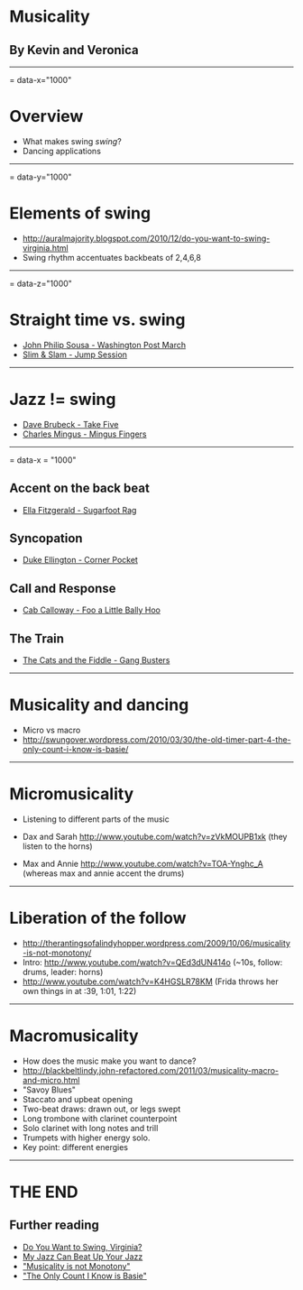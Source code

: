 # Musicality
## By Kevin and Veronica

---
= data-x="1000"
# Overview
- What makes swing _swing_?
- Dancing applications

---
= data-y="1000"

# Elements of swing
- http://auralmajority.blogspot.com/2010/12/do-you-want-to-swing-virginia.html
- Swing rhythm accentuates backbeats of 2,4,6,8

---
= data-z="1000"

# Straight time vs. swing
- [John Philip Sousa - Washington Post March](../music/sousa.mp3)
- [Slim & Slam - Jump Session](../music/jumpsession.mp3)

---

# Jazz != swing
- [Dave Brubeck - Take Five](../music/takefive.mp3)
- [Charles Mingus - Mingus Fingers](../music/mingusfingers.mp3)

---
= data-x = "1000"
## Accent on the back beat

- [Ella Fitzgerald - Sugarfoot Rag](../music/sugarfootrag.mp3)

## Syncopation

- [Duke Ellington - Corner Pocket](../music/cornerpocket.mp3)

## Call and Response

- [Cab Calloway - Foo a Little Bally Hoo](../music/fooalittleballyhoo.mp3)

## The Train
- [The Cats and the Fiddle - Gang Busters](../music/gangbusters.mp3)

---

# Musicality and dancing

- Micro vs macro
- http://swungover.wordpress.com/2010/03/30/the-old-timer-part-4-the-only-count-i-know-is-basie/

---

# Micromusicality

- Listening to different parts of the music

- Dax and Sarah http://www.youtube.com/watch?v=zVkMOUPB1xk (they listen to the horns)
- Max and Annie http://www.youtube.com/watch?v=TOA-Ynghc_A (whereas max and annie accent the drums)

---

# Liberation of the follow

- http://therantingsofalindyhopper.wordpress.com/2009/10/06/musicality-is-not-monotony/
- Intro: http://www.youtube.com/watch?v=QEd3dUN414o (~10s, follow: drums, leader: horns)
- http://www.youtube.com/watch?v=K4HGSLR78KM (Frida throws her own things in at :39, 1:01, 1:22)

---

# Macromusicality

- How does the music make you want to dance?
- http://blackbeltlindy.john-refactored.com/2011/03/musicality-macro-and-micro.html
- "Savoy Blues"
- Staccato and upbeat opening
- Two-beat draws: drawn out, or legs swept
- Long trombone with clarinet counterpoint
- Solo clarinet with long notes and trill
- Trumpets with higher energy solo.
- Key point: different energies

---

# THE END

## Further reading

- [Do You Want to Swing, Virginia?](http://auralmajority.blogspot.com/2010/12/do-you-want-to-swing-virginia.html)
- [My Jazz Can Beat Up Your Jazz](http://myjazzcanbeatupyourjazz.blogspot.com/)
- ["Musicality is not Monotony"](http://therantingsofalindyhopper.wordpress.com/2009/10/06/musicality-is-not-monotony/)
- ["The Only Count I Know is Basie"](http://swungover.wordpress.com/2010/03/30/the-old-timer-part-4-the-only-count-i-know-is-basie/)
